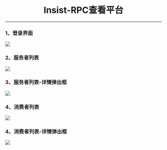 <div style="text-align:center"><h1>Insist-RPC查看平台</h1></div>
<hr/>
<h3>1、登录界面</h3>
<img src="http://i.imgur.com/uWaAr7C.png" />

<h3>2、服务者列表</h3>
<img src="http://i.imgur.com/DABW8Bq.png"/>

<h3>3、服务者列表-详情弹出框</h3>
<img src="http://i.imgur.com/Yf2ehj6.png"/>

<h3>4、消费者列表</h3>
<img src="http://i.imgur.com/8spk5et.png"/>

<h3>4、消费者列表-详情弹出框</h3>
<img src="http://i.imgur.com/qnGPXOn.png"/>
